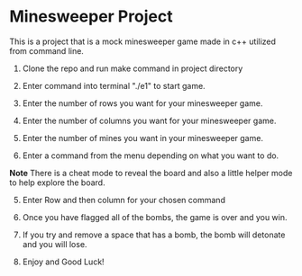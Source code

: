 # Minesweeper Project
This is a project that is a mock minesweeper game made in c++ utilized from command line.

1. Clone the repo and run make command in project directory

2. Enter command into terminal "./e1" to start game.

3. Enter the number of rows you want for your minesweeper game.

4. Enter the number of columns you want for your minesweeper game.

5. Enter the number of mines you want in your minesweeper game.

6. Enter a command from the menu depending on what you want to do.

**Note**
There is a cheat mode to reveal the board and also a little helper mode to help explore the board.

5. Enter Row and then column for your chosen command

6. Once you have flagged all of the bombs, the game is over and you win.

7. If you try and remove a space that has a bomb,  the bomb will detonate and you will lose.

8.  Enjoy and Good Luck!


#
